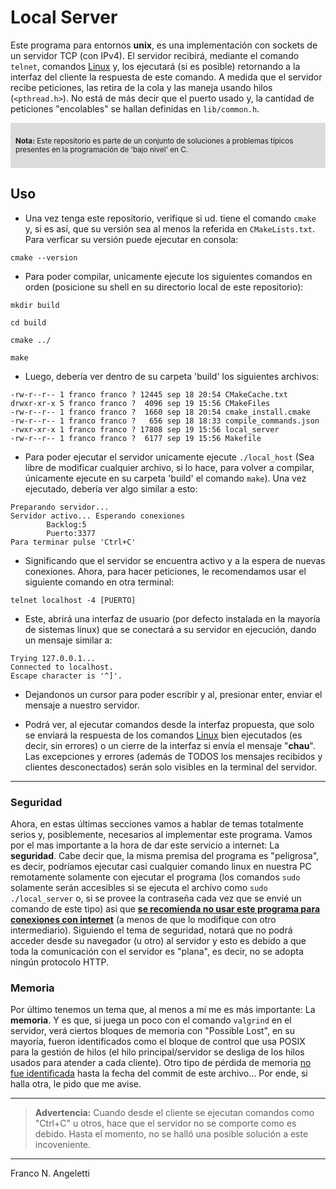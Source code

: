 # Local Server
 Este programa para entornos __unix__, es una implementación con sockets de un servidor TCP (con IPv4). El servidor recibirá, mediante el comando ```telnet```, comandos <u>Linux</u> y, los ejecutará (si es posible) retornando a la interfaz del cliente la respuesta de este comando.
 A medida que el servidor recibe peticiones, las retira de la cola y las maneja usando hilos (```<pthread.h>```).
 No está de más decir que el puerto usado y, la cantidad de peticiones "encolables" se hallan definidas en ```lib/common.h```.


<div style="background:rgb(220,220,220);padding:0.5rem;">

<sup>**Nota:** Este repositorio es parte de un conjunto de soluciones a problemas típicos presentes en la programación de 'bajo nivel' en C.</sup>

</div>

## Uso
- Una vez tenga este repositorio, verifique si ud. tiene el comando ```cmake``` y, si es así, que su versión sea al menos la referida en ```CMakeLists.txt```. Para verficar su versión puede ejecutar en consola:
```
cmake --version
```
- Para poder compilar, unicamente ejecute los siguientes comandos en orden (posicione su shell en su directorio local de este repositorio):
```
mkdir build
```
```
cd build
```
```
cmake ../
```
```
make
```
- Luego, debería ver dentro de su carpeta 'build' los siguientes archivos:
```
-rw-r--r-- 1 franco franco ? 12445 sep 18 20:54 CMakeCache.txt
drwxr-xr-x 5 franco franco ?  4096 sep 19 15:56 CMakeFiles
-rw-r--r-- 1 franco franco ?  1660 sep 18 20:54 cmake_install.cmake
-rw-r--r-- 1 franco franco ?   656 sep 18 18:33 compile_commands.json
-rwxr-xr-x 1 franco franco ? 17808 sep 19 15:56 local_server
-rw-r--r-- 1 franco franco ?  6177 sep 19 15:56 Makefile
```
- Para poder ejecutar el servidor unicamente ejecute ```./local_host``` (Sea libre de modificar cualquier archivo, si lo hace, para volver a compilar, únicamente ejecute en su carpeta 'build' el comando ```make```). Una vez ejecutado, debería ver algo similar a esto:
```
Preparando servidor...
Servidor activo... Esperando conexiones
        Backlog:5
        Puerto:3377
Para terminar pulse 'Ctrl+C'
```

- Significando que el servidor se encuentra activo y a la espera de nuevas conexiones. Ahora, para hacer peticiones, le recomendamos usar el siguiente comando en otra terminal:

```
telnet localhost -4 [PUERTO]
```

- Este, abrirá una interfaz de usuario (por defecto instalada en la mayoría de sistemas linux) que se conectará a su servidor en ejecución, dando un mensaje similar a:

```
Trying 127.0.0.1...
Connected to localhost.
Escape character is '^]'.

```

- Dejandonos un cursor para poder escribir y al, presionar enter, enviar el mensaje a nuestro servidor.

- Podrá ver, al ejecutar comandos desde la interfaz propuesta, que solo se enviará la respuesta de los comandos <u>Linux</u> bien ejecutados (es decir, sin errores) o un cierre de la interfaz si envía el mensaje "__chau__". Las excepciones y errores (además de TODOS los mensajes recibidos y clientes desconectados) serán solo visibles en la terminal del servidor.

---

### Seguridad
 Ahora, en estas últimas secciones vamos a hablar de temas totalmente serios y, posiblemente, necesarios al implementar este programa.
 Vamos por el mas importante a la hora de dar este servicio a internet: La __seguridad__. Cabe decir que, la misma premisa del programa es "peligrosa", es decir, podríamos ejecutar casi cualquier comando linux en nuestra PC remotamente solamente con ejecutar el programa (los comandos ```sudo``` solamente serán accesibles si se ejecuta el archivo como ```sudo ./local_server``` o, si se provee la contraseña cada vez que se envié un comando de este tipo) asi que <u>__se recomienda no usar este programa para conexiones con internet__</u> (a menos de que lo modifique con otro intermediario).
  Siguiendo el tema de seguridad, notará que no podrá acceder desde su navegador (u otro) al servidor y esto es debido a que toda la comunicación con el servidor es "plana", es decir, no se adopta ningún protocolo HTTP.

### Memoria
 Por último tenemos un tema que, al menos a mí me es más importante: La __memoria__. Y es que, si juega un poco con el comando ```valgrind``` en el servidor, verá ciertos bloques de memoria con "Possible Lost", en su mayoría, fueron identificados como el bloque de control que usa POSIX para la gestión de hilos (el hilo principal/servidor se desliga de los hilos usados para atender a cada cliente).
 Otro tipo de pérdida de memoria <u>no fue identificada</u> hasta la fecha del commit de este archivo... Por ende, si halla otra, le pido que me avise.

---

> **Advertencia:**
> Cuando desde el cliente se ejecutan comandos como "Ctrl+C" u otros, hace que el servidor no se comporte como es debido. Hasta el momento, no se halló una posible solución a este incoveniente.

---

<span>Franco N. Angeletti</span>
